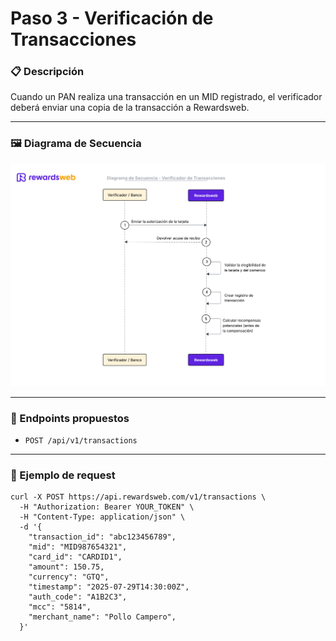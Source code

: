 # Paso 3 - Verificación de Transacciones

### 📋 Descripción
Cuando un PAN realiza una transacción en un MID registrado, el verificador deberá enviar una copia de la transacción a Rewardsweb.

---
### 🖼️ Diagrama de Secuencia
![Paso 3](assets/step3.png)

---

### 🔗 Endpoints propuestos
- `POST /api/v1/transactions`

---

### 🧩 Ejemplo de request
```
curl -X POST https://api.rewardsweb.com/v1/transactions \
  -H "Authorization: Bearer YOUR_TOKEN" \
  -H "Content-Type: application/json" \
  -d '{
    "transaction_id": "abc123456789",
    "mid": "MID987654321",
    "card_id": "CARDID1",
    "amount": 150.75,
    "currency": "GTQ",
    "timestamp": "2025-07-29T14:30:00Z",
    "auth_code": "A1B2C3",
    "mcc": "5814",
    "merchant_name": "Pollo Campero",
  }'
```